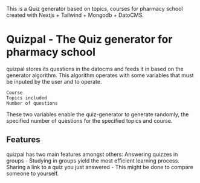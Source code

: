This is a Quiz generator based on topics, courses for pharmacy school created with Nextjs + Tailwind + Mongodb + DatoCMS.

# Quizpal - The Quiz generator for pharmacy school
quizpal stores its questions in the datocms and feeds it in based on the generator algorithm. This algorithm operates with some variables that must be inputed by the
user and to operate.
```
Course
Topics included
Number of questions
```
These two variables enable the quiz-generator to generate randomly, the specified number of questions for the specified topics and course.

## Features
quizpal has two main features amongst others: 
Answering quizzes in groups - Studying in groups yield the most efficient learning process.
Sharing a link to a quiz you just answered - This might be done to compare someone to yourself.
